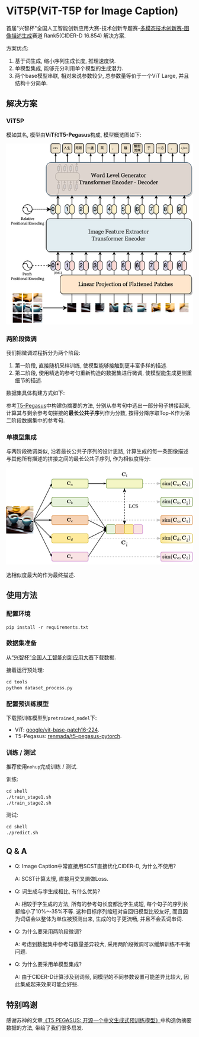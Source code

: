 # ViT5P(ViT-T5P for Image Caption)

首届"兴智杯"全国人工智能创新应用大赛-技术创新专题赛-[多模态技术创新赛-图像描述生成](http://www.aiinnovation.com.cn/#/trackDetail?id=27)赛道 Rank5(CIDER-D 16.854) 解决方案.

方案优点:

1. 基于词生成, 缩小序列生成长度, 推理速度快. 
2. 单模型集成, 能够充分利用单个模型的生成潜力.
3. 两个base模型串联, 相对来说参数较少, 总参数量等价于一个ViT Large, 并且结构十分简单. 

## 解决方案

### ViT5P

模如其名, 模型由**ViT**和**T5-Pegasus**构成, 模型概览图如下:

<div align="center">
    <img src="assets/model.png">
</div>

### 两阶段微调

我们把微调过程拆分为两个阶段:

1. 第一阶段, 直接随机采样训练, 使模型能够接触到更丰富多样的描述. 
2. 第二阶段, 使用精选的参考句重新构造的数据集进行微调, 使模型能生成更侧重细节的描述.

数据集具体构建方式如下:

参考[T5-Pegasus](https://kexue.fm/archives/8209)中构建伪摘要的方法, 分别从参考句中选出一部分句子拼接起来, 计算其与剩余参考句拼接的**最长公共子序**列作为分数, 按得分降序取Top-K作为第二阶段数据集中的参考句.

### 单模型集成

与两阶段微调类似, 沿着最长公共子序列的设计思路, 计算生成的每一条图像描述与其他所有描述的拼接之间的最长公共子序列, 作为相似度得分:

<div align="center">
    <img src="assets/ensemble.png">
</div>

选相似度最大的作为最终描述.

## 使用方法

### 配置环境

```shell
pip install -r requirements.txt
```

### 数据集准备

从[“兴智杯”全国人工智能创新应用大赛](http://www.aiinnovation.com.cn/#/trackDetail?id=27)下载数据.

接着运行预处理:

```shell
cd tools
python dataset_process.py
```

### 配置预训练模型

下载预训练模型到`pretrained_model`下:
 - ViT: [google/vit-base-patch16-224](https://huggingface.co/google/vit-base-patch16-224).
 - T5-Pegasus: [renmada/t5-pegasus-pytorch](https://github.com/renmada/t5-pegasus-pytorch).

### 训练 / 测试

推荐使用`nohup`完成训练 / 测试.

训练:
```shell
cd shell
./train_stage1.sh
./train_stage2.sh
```

测试:
```shell
cd shell
./predict.sh
```

## Q & A

 - Q: Image Caption中常直接用SCST直接优化CIDER-D, 为什么不使用?
 
   A: SCST计算太慢, 直接用交叉熵做Loss.

- Q: 词生成与字生成相比, 有什么优势?

    A: 相较于字生成的方法, 所有的参考句长度都比字生成短, 每个句子的序列长都缩小了10%～35%不等. 这种目标序列缩短对自回归模型比较友好, 而且因为词语会以整体为单位被预测出来, 生成的句子更流畅, 并且不会丢词串词.

- Q: 为什么要采用两阶段微调?

    A: 考虑到数据集中参考句数量差异较大, 采用两阶段微调可以缓解训练不平衡问题. 

- Q: 为什么要采用单模型集成? 

    A: 由于CIDER-D计算涉及到词频, 同模型的不同参数设置可能差异比较大, 因此集成起来效果可能会好些.


## 特别鸣谢

感谢苏神的文章[《T5 PEGASUS: 开源一个中文生成式预训练模型》](https://kexue.fm/archives/8209)中构造伪摘要数据的方法, 带给了我们很多启发.